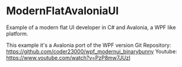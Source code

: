 # ModernFlatAvaloniaUI

Example of a modern flat UI developer in C# and Avalonia, a WPF like platform.

This example it's a Avalonia port of the WPF version 
Git Repository: https://github.com/coder23000/wpf_modernui_binarybunny
Youtube: https://www.youtube.com/watch?v=PzP8mw7JUzI
